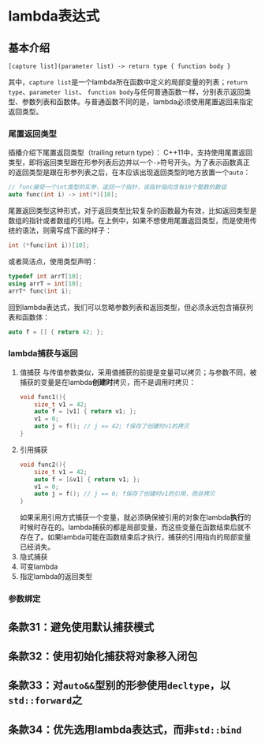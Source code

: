 # lambda表达式
## 基本介绍
```
[capture list](parameter list) -> return type { function body }
```
其中，`capture list`是一个lambda所在函数中定义的局部变量的列表；`return type`、`parameter list`、 `function body`与任何普通函数一样，分别表示返回类型、参数列表和函数体。与普通函数不同的是，lambda必须使用尾置返回来指定返回类型。

### 尾置返回类型
插播介绍下尾置返回类型（trailing return type）：
C++11中，支持使用尾置返回类型，即将返回类型跟在形参列表后边并以一个`->`符号开头。为了表示函数真正的返回类型是跟在形参列表之后，在本应该出现返回类型的地方放置一个`auto`：
```c++
// func接受一个int类型的实参，返回一个指针，该指针指向含有10个整数的数组
auto func(int i) -> int(*)[10];
```

尾置返回类型这种形式，对于返回类型比较复杂的函数最为有效，比如返回类型是数组的指针或者数组的引用。在上例中，如果不想使用尾置返回类型，而是使用传统的语法，则需写成下面的样子：
```c++
int (*func(int i))[10];
```
或者简洁点，使用类型声明：
```c++
typedef int arrT[10];
using arrT = int[10];
arrT* func(int i);
```

回到lambda表达式，我们可以忽略参数列表和返回类型，但必须永远包含捕获列表和函数体：
```c++
auto f = [] { return 42; };
```

### lambda捕获与返回
1. 值捕获
   与传值参数类似，采用值捕获的前提是变量可以拷贝；与参数不同，被捕获的变量是在lambda**创建时**拷贝，而不是调用时拷贝：
   ```c++
   void func1(){
       size_t v1 = 42;
       auto f = [v1] { return v1; };
       v1 = 0;
       auto j = f(); // j == 42; f保存了创建时v1的拷贝
   }
   ```
2. 引用捕获
   ```c++
   void func2(){
       size_t v1 = 42;
       auto f = [&v1] { return v1; };
       v1 = 0;
       auto j = f(); // j == 0; f保存了创建时v1的引用，而非拷贝
   }
   ```
   如果采用引用方式捕获一个变量，就必须确保被引用的对象在lambda**执行**的时候时存在的。lambda捕获的都是局部变量，而这些变量在函数结束后就不存在了。如果lambda可能在函数结束后才执行，捕获的引用指向的局部变量已经消失。
3. 隐式捕获
4. 可变lambda
5. 指定lambda的返回类型

### 参数绑定

## 条款31：避免使用默认捕获模式
## 条款32：使用初始化捕获将对象移入闭包
## 条款33：对`auto&&`型别的形参使用`decltype`，以`std::forward`之
## 条款34：优先选用lambda表达式，而非`std::bind`